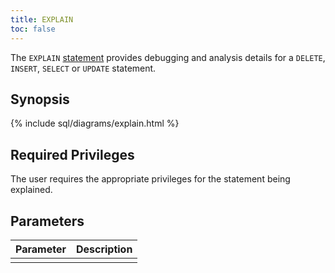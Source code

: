 ```yaml
---
title: EXPLAIN
toc: false
---
```


The `EXPLAIN` [statement](sql-statements.html) provides debugging and analysis details for a `DELETE`, `INSERT`, `SELECT` or `UPDATE` statement.

<div id="toc"></div>

## Synopsis

{% include sql/diagrams/explain.html %}

## Required Privileges

The user requires the appropriate privileges for the statement being explained.

## Parameters

| Parameter | Description |
|-----------|-------------|
|  |  |

